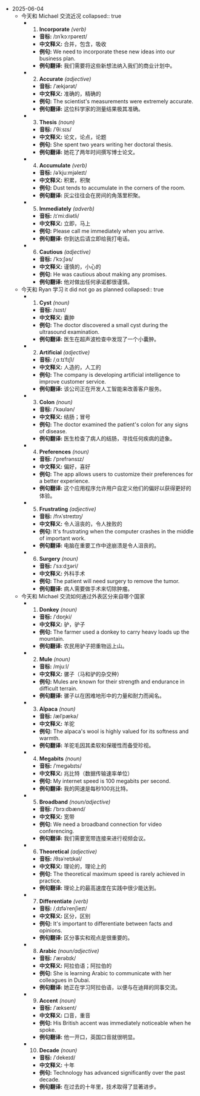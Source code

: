 - 2025-06-04
	- 今天和 Michael 交流近况
	  collapsed:: true
		- 1. **Incorporate** *(verb)*
			- **音标:** /ɪnˈkɔːrpəreɪt/
			- **中文释义:** 合并，包含，吸收
			- **例句:** We need to incorporate these new ideas into our business plan.
			- **例句翻译:** 我们需要将这些新想法纳入我们的商业计划中。
		- 2. **Accurate** *(adjective)*
			- **音标:** /ˈækjərət/
			- **中文释义:** 准确的，精确的
			- **例句:** The scientist's measurements were extremely accurate.
			- **例句翻译:** 这位科学家的测量结果极其准确。
		- 3. **Thesis** *(noun)*
			- **音标:** /ˈθiːsɪs/
			- **中文释义:** 论文，论点，论题
			- **例句:** She spent two years writing her doctoral thesis.
			- **例句翻译:** 她花了两年时间撰写博士论文。
		- 4. **Accumulate** *(verb)*
			- **音标:** /əˈkjuːmjəleɪt/
			- **中文释义:** 积累，积聚
			- **例句:** Dust tends to accumulate in the corners of the room.
			- **例句翻译:** 灰尘往往会在房间的角落里积聚。
		- 5. **Immediately** *(adverb)*
			- **音标:** /ɪˈmiːdiətli/
			- **中文释义:** 立即，马上
			- **例句:** Please call me immediately when you arrive.
			- **例句翻译:** 你到达后请立即给我打电话。
		- 6. **Cautious** *(adjective)*
			- **音标:** /ˈkɔːʃəs/
			- **中文释义:** 谨慎的，小心的
			- **例句:** He was cautious about making any promises.
			- **例句翻译:** 他对做出任何承诺都很谨慎。
	- 今天和 Ryan 学习 it did not go as planned
	  collapsed:: true
		- 1. **Cyst** *(noun)*
			- **音标:** /sɪst/
			- **中文释义:** 囊肿
			- **例句:** The doctor discovered a small cyst during the ultrasound examination.
			- **例句翻译:** 医生在超声波检查中发现了一个小囊肿。
		- 2. **Artificial** *(adjective)*
			- **音标:** /ˌɑːtɪˈfɪʃl/
			- **中文释义:** 人造的，人工的
			- **例句:** The company is developing artificial intelligence to improve customer service.
			- **例句翻译:** 该公司正在开发人工智能来改善客户服务。
		- 3. **Colon** *(noun)*
			- **音标:** /ˈkəʊlən/
			- **中文释义:** 结肠；冒号
			- **例句:** The doctor examined the patient's colon for any signs of disease.
			- **例句翻译:** 医生检查了病人的结肠，寻找任何疾病的迹象。
		- 4. **Preferences** *(noun)*
			- **音标:** /ˈprefrənsɪz/
			- **中文释义:** 偏好，喜好
			- **例句:** The app allows users to customize their preferences for a better experience.
			- **例句翻译:** 这个应用程序允许用户自定义他们的偏好以获得更好的体验。
		- 5. **Frustrating** *(adjective)*
			- **音标:** /frʌˈstreɪtɪŋ/
			- **中文释义:** 令人沮丧的，令人挫败的
			- **例句:** It's frustrating when the computer crashes in the middle of important work.
			- **例句翻译:** 电脑在重要工作中途崩溃是令人沮丧的。
		- 6. **Surgery** *(noun)*
			- **音标:** /ˈsɜːdʒəri/
			- **中文释义:** 外科手术
			- **例句:** The patient will need surgery to remove the tumor.
			- **例句翻译:** 病人需要做手术来切除肿瘤。
	- 今天和 Michael 交流如何通过外表区分来自哪个国家
		- 1. **Donkey** *(noun)*
			- **音标:** /ˈdɒŋki/
			- **中文释义:** 驴，驴子
			- **例句:** The farmer used a donkey to carry heavy loads up the mountain.
			- **例句翻译:** 农民用驴子把重物运上山。
		- 2. **Mule** *(noun)*
			- **音标:** /mjuːl/
			- **中文释义:** 骡子（马和驴的杂交种）
			- **例句:** Mules are known for their strength and endurance in difficult terrain.
			- **例句翻译:** 骡子以在困难地形中的力量和耐力而闻名。
		- 3. **Alpaca** *(noun)*
			- **音标:** /ælˈpækə/
			- **中文释义:** 羊驼
			- **例句:** The alpaca's wool is highly valued for its softness and warmth.
			- **例句翻译:** 羊驼毛因其柔软和保暖性而备受珍视。
		- 4. **Megabits** *(noun)*
			- **音标:** /ˈmeɡəbɪts/
			- **中文释义:** 兆比特（数据传输速率单位）
			- **例句:** My internet speed is 100 megabits per second.
			- **例句翻译:** 我的网速是每秒100兆比特。
		- 5. **Broadband** *(noun/adjective)*
			- **音标:** /ˈbrɔːdbænd/
			- **中文释义:** 宽带
			- **例句:** We need a broadband connection for video conferencing.
			- **例句翻译:** 我们需要宽带连接来进行视频会议。
		- 6. **Theoretical** *(adjective)*
			- **音标:** /θɪəˈretɪkəl/
			- **中文释义:** 理论的，理论上的
			- **例句:** The theoretical maximum speed is rarely achieved in practice.
			- **例句翻译:** 理论上的最高速度在实践中很少能达到。
		- 7. **Differentiate** *(verb)*
			- **音标:** /ˌdɪfəˈrenʃieɪt/
			- **中文释义:** 区分，区别
			- **例句:** It's important to differentiate between facts and opinions.
			- **例句翻译:** 区分事实和观点是很重要的。
		- 8. **Arabic** *(noun/adjective)*
			- **音标:** /ˈærəbɪk/
			- **中文释义:** 阿拉伯语；阿拉伯的
			- **例句:** She is learning Arabic to communicate with her colleagues in Dubai.
			- **例句翻译:** 她正在学习阿拉伯语，以便与在迪拜的同事交流。
		- 9. **Accent** *(noun)*
			- **音标:** /ˈæksent/
			- **中文释义:** 口音，重音
			- **例句:** His British accent was immediately noticeable when he spoke.
			- **例句翻译:** 他一开口，英国口音就很明显。
		- 10. **Decade** *(noun)*
			- **音标:** /ˈdekeɪd/
			- **中文释义:** 十年
			- **例句:** Technology has advanced significantly over the past decade.
			- **例句翻译:** 在过去的十年里，技术取得了显著进步。